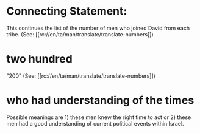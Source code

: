 # Connecting Statement:

This continues the list of the number of men who joined David from each tribe. (See: [[rc://en/ta/man/translate/translate-numbers]])

# two hundred

"200" (See: [[rc://en/ta/man/translate/translate-numbers]])

# who had understanding of the times

Possible meanings are 1) these men knew the right time to act or 2) these men had a good understanding of current political events within Israel.

